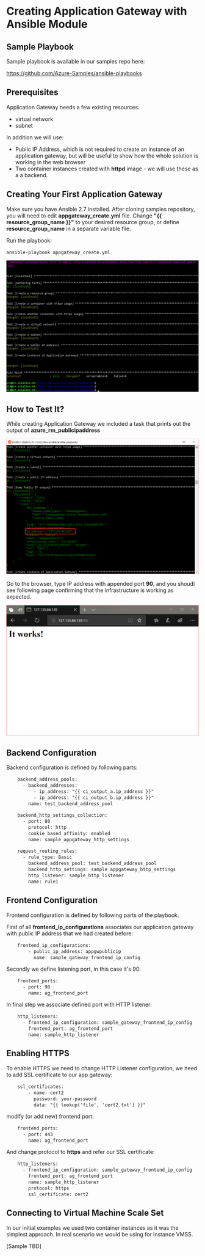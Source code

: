 # Creating Application Gateway with Ansible Module

## Sample Playbook

Sample playbook is available in our samples repo here:

https://github.com/Azure-Samples/ansible-playbooks

## Prerequisites

Application Gateway needs a few existing resources:
- virtual network
- subnet

In addition we will use:
- Public IP Address, which is not required to create an instance of an application gateway, but will be useful to show how the whole solution is working in the web browser
- Two container instances created with **httpd** image - we will use these as a a backend.

## Creating Your First Application Gateway

Make sure you have Ansible 2.7 installed. After cloning samples repository, you will need to edit **appgateway_create.yml** file. Change **"{{ resource_group_name }}"** to your desired resource group, or define **resource_group_name** in a separate variable file.

Run the playbook:

```
ansible-playbook appgateway_create.yml
```

![Creating Application Gateway](images/app-gateway-create.jpg)

## How to Test It?

While creating Application Gateway we included a task that prints out the output of **azure_rm_publicipaddress** 

![Creating Application Gateway](images/app-gateway-ip-address.png)

Go to the browser, type IP address with appended port **90**, and you shoudl see following page confirming that the infrastructure is working as expected.

![Creating Application Gateway](images/app-gateway-test-in-browser.png)

## Backend Configuration

Backend configuration is defined by following parts:

```
    backend_address_pools:
      - backend_addresses:
          - ip_address: "{{ ci_output_a.ip_address }}"
          - ip_address: "{{ ci_output_b.ip_address }}"
        name: test_backend_address_pool
```

```
    backend_http_settings_collection:
      - port: 80
        protocol: http
        cookie_based_affinity: enabled
        name: sample_appgateway_http_settings
```

```
    request_routing_rules:
      - rule_type: Basic
        backend_address_pool: test_backend_address_pool
        backend_http_settings: sample_appgateway_http_settings
        http_listener: sample_http_listener
        name: rule1
```

## Frontend Configuration

Frontend configuration is defined by following parts of the playbook.

First of all **frontend_ip_configurations** associates our application gateway with public IP address that we had created before:

```
    frontend_ip_configurations:
        - public_ip_address: appgwpublicip
          name: sample_gateway_frontend_ip_config
```

Secondly we define listening port, in this case it's 90:

```
    frontend_ports:
      - port: 90
        name: ag_frontend_port
```

In final step we associate defined port with HTTP listener:

```
    http_listeners:
      - frontend_ip_configuration: sample_gateway_frontend_ip_config
        frontend_port: ag_frontend_port
        name: sample_http_listener
```

## Enabling HTTPS

To enable HTTPS we need to change HTTP Listener configuration, we need to add SSL certificate to our app gateway:

```
    ssl_certificates:
        - name: cert2
          password: your-password
          data: "{{ lookup('file', 'cert2.txt') }}"
```

modify (or add new) frontend port:

```
    frontend_ports:
      - port: 443
        name: ag_frontend_port
```

And change protocol to **https** and refer our SSL certificate:

```
    http_listeners:
      - frontend_ip_configuration: sample_gateway_frontend_ip_config
        frontend_port: ag_frontend_port
        name: sample_http_listener
        protocol: https
        ssl_certificate: cert2
```

## Connecting to Virtual Machine Scale Set

In our initial examples we used two container instances as it was the simplest approach. In real scenario we would be using for instance VMSS.

[Sample TBD]